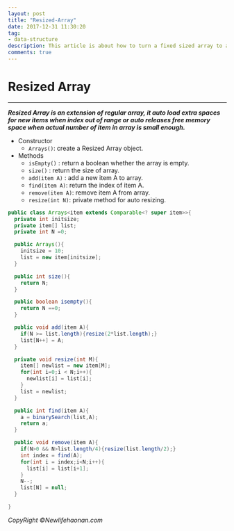 ```yaml
---
layout: post
title: "Resized-Array"
date: 2017-12-31 11:30:20
tag:
- data-structure
description: This article is about how to turn a fixed sized array to a autosized array.
comments: true
---
```

# Resized Array

<hr />

**_Resized Array is an extension of regular array, it auto load extra spaces for new items when index out of range or auto releases free memory space when actual number of item in array is small enough._**

* Constructor
  * `Arrays()`: create a Resized Array object.
* Methods
  * `isEmpty()` : return a boolean whether the array is empty.
  * `size()` : return the size of array.
  * `add(item A)` : add a new item A to array.
  * `find(item A)`: return the index of item A.
  * `remove(item A)`: remove item A from array.
  * `resize(int N)`: private method for auto resizing.

```java
public class Arrays<item extends Comparable<? super item>>{
  private int initsize;
  private item[] list;
  private int N =0;

  public Arrays(){
    initsize = 10;
    list = new item[initsize];
  }

  public int size(){
    return N;
  }

  public boolean isempty(){
    return N ==0;
  }

  public void add(item A){
    if(N >= list.length){resize(2*list.length);}
    list[N++] = A;
  }

  private void resize(int M){
    item[] newlist = new item[M];
    for(int i=0;i < N;i++){
      newlist[i] = list[i];
    }
    list = newlist;
  }

  public int find(item A){
    a = binarySearch(list,A);
    return a;
  }

  public void remove(item A){
    if(N>0 && N>list.length/4){resize(list.length/2);}
    int index = find(A);
    for(int i = index;i<N;i++){
      list[i] = list[i+1];
    }
    N--;
    list[N] = null;
  }

}
```
_CopyRight &copy;Newlifehaonan.com_
